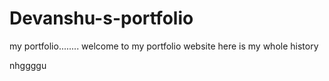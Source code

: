 # Devanshu-s-portfolio
my portfolio........
welcome to my portfolio website here is my whole history

nhggggu